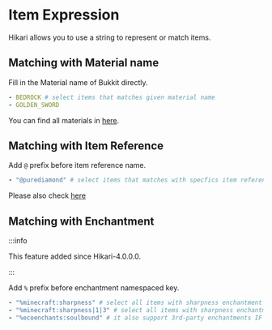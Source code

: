 # Item Expression

Hikari allows you to use a string to represent or match items.

## Matching with Material name

Fill in the Material name of Bukkit directly.

```yaml
- BEDROCK # select items that matches given material name
- GOLDEN_SWORD
```

You can find all materials in [here](https://hub.spigotmc.org/javadocs/spigot/org/bukkit/Material.html).

## Matching with Item Reference

Add `@` prefix before item reference name.

```yaml
- "@purediamond" # select items that matches with specfics item references
```

Please also check [here](item-ref.md)

## Matching with Enchantment

:::info

This feature added since Hikari-4.0.0.0.

:::  

Add `%` prefix before enchantment namespaced key.

```yaml
- "%minecraft:sharpness" # select all items with sharpness enchantment
- "%minecraft:sharpness|1|3" # select all items with sharpness enchantment but only the enchantment level between 1 and 3
- "%ecoenchants:soulbound" # it also support 3rd-party enchantments IF they registered into Bukkit enchantments registry...
```
